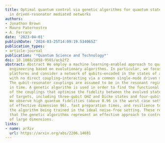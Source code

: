 ```yaml
---
title: Optimal quantum control via genetic algorithms for quantum state engineering
  in driven-resonator mediated networks
authors:
- Jonathon Brown
- Mauro Paternostro
- A. Ferraro
date: '2023-04-01'
publishDate: '2024-03-25T14:09:19.534065Z'
publication_types:
- article-journal
publication: '*Quantum Science and Technology*'
doi: 10.1088/2058-9565/acb2f2
abstract: Abstract We employ a machine learning-enabled approach to quantum state
  engineering based on evolutionary algorithms. In particular, we focus on superconducting
  platforms and consider a network of qubits—encoded in the states of artificial atoms
  with no direct coupling—interacting via a common single-mode driven microwave resonator.
  The qubit-resonator couplings are assumed to be in the resonant regime and tunable
  in time. A genetic algorithm is used in order to find the functional time-dependence
  of the couplings that optimise the fidelity between the evolved state and a variety
  of targets, including three-qubit GHZ and Dicke states and four-qubit graph states.
  We observe high quantum fidelities (above 0.96 in the worst case setting of a system
  of effective dimension 96), fast preparation times, and resilience to noise, despite
  the algorithm being trained in the ideal noise-free setting. These results show
  that the genetic algorithms represent an effective approach to control quantum systems
  of large dimensions.
links:
- name: arXiv
  url: https://arxiv.org/abs/2206.14681
---
```

